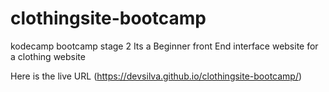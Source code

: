 # clothingsite-bootcamp
kodecamp bootcamp stage 2
Its a Beginner front End interface website for a clothing website

Here is the live URL (https://devsilva.github.io/clothingsite-bootcamp/)
